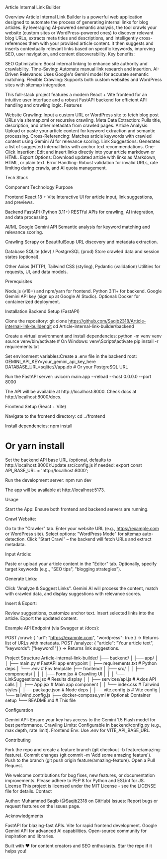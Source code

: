 Article Internal Link Builder

Overview
Article Internal Link Builder is a powerful web application designed to automate the process of generating internal links for blog articles. By leveraging AI-powered semantic analysis, the tool crawls your website (custom sites or WordPress-powered ones) to discover relevant blog URLs, extracts meta titles and descriptions, and intelligently cross-references them with your provided article content. It then suggests and inserts contextually relevant links based on specific keywords, improving SEO, user navigation, and content discoverability.
Key benefits:

SEO Optimization: Boost internal linking to enhance site authority and crawlability.
Time-Saving: Automate manual link research and insertion.
AI-Driven Relevance: Uses Google's Gemini model for accurate semantic matching.
Flexible Crawling: Supports both custom websites and WordPress sites with sitemap integration.

This full-stack project features a modern React + Vite frontend for an intuitive user interface and a robust FastAPI backend for efficient API handling and crawling logic.
Features

Website Crawling: Input a custom URL or WordPress site to fetch blog post URLs via sitemap.xml or recursive crawling.
Meta Data Extraction: Pulls title, description, and other metadata from crawled pages.
Article Analysis: Upload or paste your article content for keyword extraction and semantic processing.
Cross-Referencing: Matches article keywords with crawled content using Gemini AI for relevance scoring.
Link Suggestions: Generates a list of suggested internal links with anchor text recommendations.
One-Click Insertion: Edit and insert links directly into your article markdown or HTML.
Export Options: Download updated article with links as Markdown, HTML, or plain text.
Error Handling: Robust validation for invalid URLs, rate limiting during crawls, and AI quota management.

Tech Stack



Component
Technology
Purpose



Frontend
React 18 + Vite
Interactive UI for article input, link suggestions, and previews.


Backend
FastAPI (Python 3.11+)
RESTful APIs for crawling, AI integration, and data processing.


AI/ML
Google Gemini API
Semantic analysis for keyword matching and relevance scoring.


Crawling
Scrapy or BeautifulSoup
URL discovery and metadata extraction.


Database
SQLite (dev) / PostgreSQL (prod)
Store crawled data and session states (optional).


Other
Axios (HTTP), Tailwind CSS (styling), Pydantic (validation)
Utilities for requests, UI, and data models.


Prerequisites

Node.js (v18+) and npm/yarn for frontend.
Python 3.11+ for backend.
Google Gemini API key (sign up at Google AI Studio).
Optional: Docker for containerized deployment.

Installation
Backend Setup (FastAPI)

Clone the repository:
git clone https://github.com/Saqib2318/Article-internal-link-builder.git
cd Article-internal-link-builder/backend


Create a virtual environment and install dependencies:
python -m venv venv
source venv/bin/activate  # On Windows: venv\Scripts\activate
pip install -r requirements.txt


Set environment variables:Create a .env file in the backend root:
GEMINI_API_KEY=your_gemini_api_key_here
DATABASE_URL=sqlite:///app.db  # Or your PostgreSQL URL


Run the FastAPI server:
uvicorn main:app --reload --host 0.0.0.0 --port 8000

The API will be available at http://localhost:8000. Check docs at http://localhost:8000/docs.


Frontend Setup (React + Vite)

Navigate to the frontend directory:
cd ../frontend


Install dependencies:
npm install
# Or yarn install


Set the backend API base URL (optional, defaults to http://localhost:8000):Update src/config.js if needed:
export const API_BASE_URL = 'http://localhost:8000';


Run the development server:
npm run dev

The app will be available at http://localhost:5173.


Usage

Start the App: Ensure both frontend and backend servers are running.

Crawl Website:

Go to the "Crawler" tab.
Enter your website URL (e.g., https://example.com or WordPress site).
Select options: "WordPress Mode" for sitemap auto-detection.
Click "Start Crawl" – the backend will fetch URLs and extract metadata.


Input Article:

Paste or upload your article content in the "Editor" tab.
Optionally, specify target keywords (e.g., "SEO tips", "blogging strategies").


Generate Links:

Click "Analyze & Suggest Links".
Gemini AI will process the content, match with crawled data, and display suggestions with relevance scores.


Insert & Export:

Review suggestions, customize anchor text.
Insert selected links into the article.
Export the updated content.



Example API Endpoint (via Swagger at /docs):

POST /crawl: { "url": "https://example.com", "wordpress": true } → Returns list of URLs with metadata.
POST /analyze: { "article": "Your article text", "keywords": ["keyword1"] } → Returns link suggestions.

Project Structure
Article-internal-link-builder/
├── backend/
│   ├── app/
│   │   ├── main.py              # FastAPI app entrypoint
│   ├── requirements.txt         # Python deps
│   └── .env             # Env template
├── frontend/
│   ├── src/
│   │   ├── components/
│   │   │   ├── Form.jsx  # Crawling UI
│   │   │   └── LinkSuggestions.jsx # Results display
│   │   ├── services/api.js      # Axios API calls
│   │   ├── App.jsx              # Main app component
│   │   └── index.css            # Tailwind styles
│   ├── package.json             # Node deps
│   ├── vite.config.js           # Vite config
│   └── tailwind.config.js
├── docker-compose.yml           # Optional: Container setup
└── README.md                    # This file

Configuration

Gemini API: Ensure your key has access to the Gemini 1.5 Flash model for best performance.
Crawling Limits: Configurable in backend/config.py (e.g., max depth, rate limit).
Frontend Env: Use .env for VITE_API_BASE_URL.

Contributing

Fork the repo and create a feature branch (git checkout -b feature/amazing-feature).
Commit changes (git commit -m 'Add some amazing feature').
Push to the branch (git push origin feature/amazing-feature).
Open a Pull Request.

We welcome contributions for bug fixes, new features, or documentation improvements. Please adhere to PEP 8 for Python and ESLint for JS.
License
This project is licensed under the MIT License - see the LICENSE file for details.
Contact

Author: Muhammed Saqib (@Saqib2318 on GitHub)
Issues: Report bugs or request features on the Issues page.

Acknowledgments

FastAPI for blazing-fast APIs.
Vite for rapid frontend development.
Google Gemini API for advanced AI capabilities.
Open-source community for inspiration and libraries.


Built with ❤️ for content creators and SEO enthusiasts. Star the repo if it helps you!
